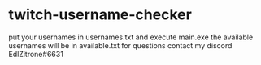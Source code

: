 # twitch-username-checker
put your usernames in usernames.txt and execute main.exe
the available usernames will be in available.txt
for questions contact my discord EdlZitrone#6631
